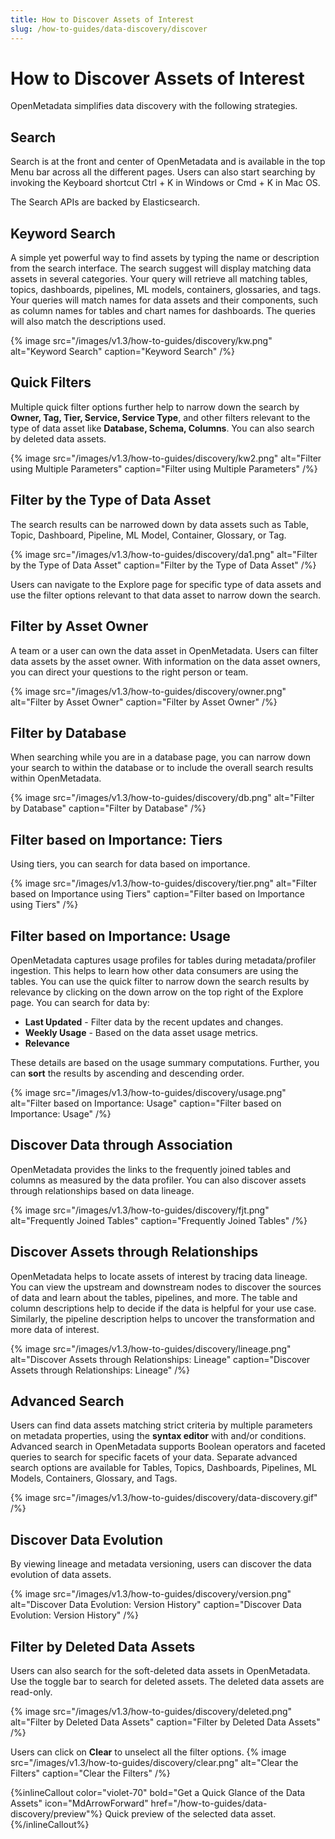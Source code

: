 ```yaml
---
title: How to Discover Assets of Interest
slug: /how-to-guides/data-discovery/discover
---
```


# How to Discover Assets of Interest

OpenMetadata simplifies data discovery with the following strategies.

## Search
Search is at the front and center of OpenMetadata and is available in the top Menu bar across all the different pages. Users can also start searching by invoking the Keyboard shortcut Ctrl + K in Windows or Cmd + K in Mac OS.

The Search APIs are backed by Elasticsearch.

## Keyword Search
A simple yet powerful way to find assets by typing the name or description from the search interface. The search suggest will display matching data assets in several categories. Your query will retrieve all matching tables, topics, dashboards, pipelines, ML models, containers, glossaries, and tags. Your queries will match names for data assets and their components, such as column names for tables and chart names for dashboards. The queries will also match the descriptions used.

{% image
src="/images/v1.3/how-to-guides/discovery/kw.png"
alt="Keyword Search"
caption="Keyword Search"
/%}

## Quick Filters
Multiple quick filter options further help to narrow down the search by **Owner, Tag, Tier, Service, Service Type**, and other filters relevant to the type of data asset like **Database, Schema, Columns**. You can also search by deleted data assets.

{% image
src="/images/v1.3/how-to-guides/discovery/kw2.png"
alt="Filter using Multiple Parameters"
caption="Filter using Multiple Parameters"
/%}

## Filter by the Type of Data Asset
The search results can be narrowed down by data assets such as Table, Topic, Dashboard, Pipeline, ML Model, Container, Glossary, or Tag.

{% image
src="/images/v1.3/how-to-guides/discovery/da1.png"
alt="Filter by the Type of Data Asset"
caption="Filter by the Type of Data Asset"
/%}

Users can navigate to the Explore page for specific type of data assets and use the filter options relevant to that data asset to narrow down the search.

## Filter by Asset Owner
A team or a user can own the data asset in OpenMetadata. Users can filter data assets by the asset owner. With information on the data asset owners, you can direct your questions to the right person or team.

{% image
src="/images/v1.3/how-to-guides/discovery/owner.png"
alt="Filter by Asset Owner"
caption="Filter by Asset Owner"
/%}

## Filter by Database
When searching while you are in a database page, you can narrow down your search to within the database or to include the overall search results within OpenMetadata.

{% image
src="/images/v1.3/how-to-guides/discovery/db.png"
alt="Filter by Database"
caption="Filter by Database"
/%}

## Filter based on Importance: Tiers
Using tiers, you can search for data based on importance.

{% image
src="/images/v1.3/how-to-guides/discovery/tier.png"
alt="Filter based on Importance using Tiers"
caption="Filter based on Importance using Tiers"
/%}

## Filter based on Importance: Usage
OpenMetadata captures usage profiles for tables during metadata/profiler ingestion. This helps to learn how other data consumers are using the tables. You can use the quick filter to narrow down the search results by relevance by clicking on the down arrow on the top right of the Explore page. You can search for data by:
- **Last Updated** - Filter data by the recent updates and changes.
- **Weekly Usage** - Based on the data asset usage metrics.
- **Relevance**

These details are based on the usage summary computations. Further, you can **sort** the results by ascending and descending order.

{% image
src="/images/v1.3/how-to-guides/discovery/usage.png"
alt="Filter based on Importance: Usage"
caption="Filter based on Importance: Usage"
/%}

## Discover Data through Association
OpenMetadata provides the links to the frequently joined tables and columns as measured by the data profiler. You can also discover assets through relationships based on data lineage.

{% image
src="/images/v1.3/how-to-guides/discovery/fjt.png"
alt="Frequently Joined Tables"
caption="Frequently Joined Tables"
/%}

## Discover Assets through Relationships
OpenMetadata helps to locate assets of interest by tracing data lineage. You can view the upstream and downstream nodes to discover the sources of data and learn about the tables, pipelines, and more. The table and column descriptions help to decide if the data is helpful for your use case. Similarly, the pipeline description helps to uncover the transformation and more data of interest.

{% image
src="/images/v1.3/how-to-guides/discovery/lineage.png"
alt="Discover Assets through Relationships: Lineage"
caption="Discover Assets through Relationships: Lineage"
/%}

## Advanced Search
Users can find data assets matching strict criteria by multiple parameters on metadata properties, using the **syntax editor** with and/or conditions. Advanced search in OpenMetadata supports Boolean operators and faceted queries to search for specific facets of your data. Separate advanced search options are available for Tables, Topics, Dashboards, Pipelines, ML Models, Containers, Glossary, and Tags.

{% image
  src="/images/v1.3/how-to-guides/discovery/data-discovery.gif"
/%}

## Discover Data Evolution
By viewing lineage and metadata versioning, users can discover the data evolution of data assets.

{% image
src="/images/v1.3/how-to-guides/discovery/version.png"
alt="Discover Data Evolution: Version History"
caption="Discover Data Evolution: Version History"
/%}

## Filter by Deleted Data Assets
Users can also search for the soft-deleted data assets in OpenMetadata. Use the toggle bar to search for deleted assets. The deleted data assets are read-only.

{% image
src="/images/v1.3/how-to-guides/discovery/deleted.png"
alt="Filter by Deleted Data Assets"
caption="Filter by Deleted Data Assets"
/%}

Users can click on **Clear** to unselect all the filter options.
{% image
src="/images/v1.3/how-to-guides/discovery/clear.png"
alt="Clear the Filters"
caption="Clear the Filters"
/%}

{%inlineCallout
  color="violet-70"
  bold="Get a Quick Glance of the Data Assets"
  icon="MdArrowForward"
  href="/how-to-guides/data-discovery/preview"%}
  Quick preview of the selected data asset.
{%/inlineCallout%}